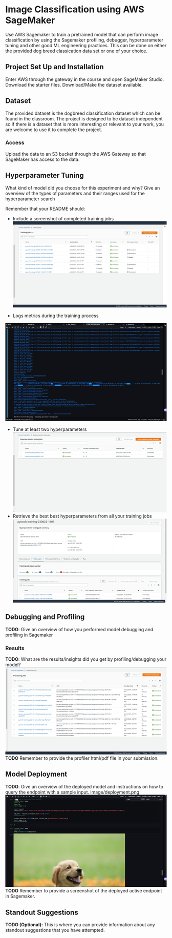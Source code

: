# Image Classification using AWS SageMaker

Use AWS Sagemaker to train a pretrained model that can perform image classification by using the Sagemaker profiling, debugger, hyperparameter tuning and other good ML engineering practices. This can be done on either the provided dog breed classication data set or one of your choice.

## Project Set Up and Installation
Enter AWS through the gateway in the course and open SageMaker Studio. 
Download the starter files.
Download/Make the dataset available. 

## Dataset
The provided dataset is the dogbreed classification dataset which can be found in the classroom.
The project is designed to be dataset independent so if there is a dataset that is more interesting or relevant to your work, you are welcome to use it to complete the project.

### Access
Upload the data to an S3 bucket through the AWS Gateway so that SageMaker has access to the data. 

## Hyperparameter Tuning
What kind of model did you choose for this experiment and why? Give an overview of the types of parameters and their ranges used for the hyperparameter search

Remember that your README should:
- Include a screenshot of completed training jobs
![trainning job](./image/trainning_job.png)

- Logs metrics during the training process

![log.metric](./image/log_trainning.png)
- Tune at least two hyperparameters
![hyperparameter](./image/hyper_parametter_tunning_job.png)
- Retrieve the best best hyperparameters from all your training jobs
![best_hyperparamer](./image/best_parameter.png)
## Debugging and Profiling
**TODO**: Give an overview of how you performed model debugging and profiling in Sagemaker

### Results
**TODO**: What are the results/insights did you get by profiling/debugging your model?
![profilling_debugger](./image/profiller_processing.png)
**TODO** Remember to provide the profiler html/pdf file in your submission.


## Model Deployment
**TODO**: Give an overview of the deployed model and instructions on how to query the endpoint with a sample input.
image/deployment.png
![deployment](./image/deployment.png)
**TODO** Remember to provide a screenshot of the deployed active endpoint in Sagemaker.

## Standout Suggestions
**TODO (Optional):** This is where you can provide information about any standout suggestions that you have attempted.
